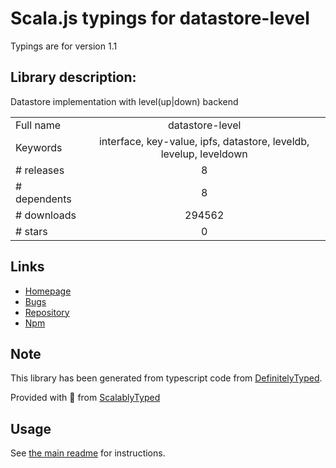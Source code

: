 
# Scala.js typings for datastore-level

Typings are for version 1.1

## Library description:
Datastore implementation with level(up|down) backend

|                    |                 |
| ------------------ | :-------------: |
| Full name          | datastore-level |
| Keywords           | interface, key-value, ipfs, datastore, leveldb, levelup, leveldown |
| # releases         | 8 |
| # dependents       | 8 |
| # downloads        | 294562 |
| # stars            | 0 |

## Links
- [Homepage](https://github.com/ipfs/js-datastore-level#readme)
- [Bugs](https://github.com/ipfs/js-datastore-level/issues)
- [Repository](https://github.com/ipfs/js-datastore-level)
- [Npm](https://www.npmjs.com/package/datastore-level)
    


## Note
This library has been generated from typescript code from [DefinitelyTyped](https://definitelytyped.org).

Provided with :purple_heart: from [ScalablyTyped](https://github.com/oyvindberg/ScalablyTyped)

## Usage
See [the main readme](../../readme.md) for instructions.


